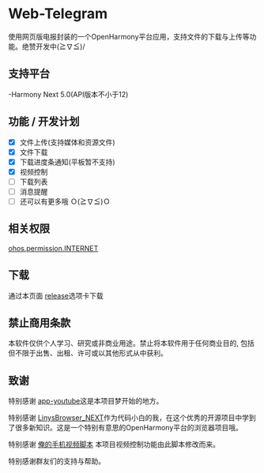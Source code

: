 # Web-Telegram
使用网页版电报封装的一个OpenHarmony平台应用，支持文件的下载与上传等功能。绝赞开发中\(≧∇≦)/

## 支持平台

-Harmony Next 5.0(API版本不小于12)

## 功能 / 开发计划

- [x] 文件上传(支持媒体和资源文件)
- [x] 文件下载
- [x] 下载进度条通知(平板暂不支持)
- [x] 视频控制
- [ ] 下载列表
- [ ] 消息提醒
- [ ] 还可以有更多哦 Ｏ(≧∇≦)Ｏ

## 相关权限

[ohos.permission.INTERNET](https://gitee.com/openharmony/docs/blob/master/zh-cn/application-dev/security/permission-list.md#ohospermissioninternet)

## 下载

通过本页面 [release](https://github.com/XHXYT/Web-Telegram-for-HarmonyOS-NEXT/releases)选项卡下载

## 禁止商用条款

本软件仅供个人学习、研究或非商业用途。禁止将本软件用于任何商业目的, 包括但不限于出售、出租、许可或以其他形式从中获利。

## 致谢

特别感谢 [app-youtube](https://github.com/eclipse-oniro4openharmony/app-youtube)这是本项目梦开始的地方。

特别感谢 [LinysBrowser_NEXT](https://github.com/awaLiny2333/LinysBrowser_NEXT)作为代码小白的我，在这个优秀的开源项目中学到了很多新知识。这是一个特别有意思的OpenHarmony平台的浏览器项目哦。

特别感谢 [俺的手机视频脚本](https://greasyfork.org/zh-CN/scripts/456542-%E4%BF%BA%E7%9A%84%E6%89%8B%E6%9C%BA%E8%A7%86%E9%A2%91%E8%84%9A%E6%9C%AC) 本项目视频控制功能由此脚本修改而来。

特别感谢群友们的支持与帮助。

